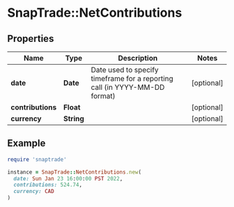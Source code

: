 # SnapTrade::NetContributions

## Properties

| Name | Type | Description | Notes |
| ---- | ---- | ----------- | ----- |
| **date** | **Date** | Date used to specify timeframe for a reporting call (in YYYY-MM-DD format) | [optional] |
| **contributions** | **Float** |  | [optional] |
| **currency** | **String** |  | [optional] |

## Example

```ruby
require 'snaptrade'

instance = SnapTrade::NetContributions.new(
  date: Sun Jan 23 16:00:00 PST 2022,
  contributions: 524.74,
  currency: CAD
)
```

